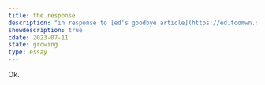 ```yaml
---
title: the response
description: "in response to [ed's goodbye article](https://ed.toomwn.xyz/Goodbye), especially the slanderous parts"
showdescription: true
cdate: 2023-07-11
state: growing
type: essay
---
```


Ok.
